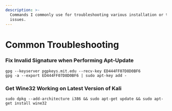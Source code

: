 ```yaml
---
description: >-
  Commands I commonly use for troubleshooting various installation or tool
  issues.
---
```


# Common Troubleshooting

### Fix Invalid Signature when Performing Apt-Update

`gpg --keyserver pgpkeys.mit.edu --recv-key ED444FF07D8D0BF6`\
`gpg -a --export ED444FF07D8D0BF6 | sudo apt-key add -`

### Get Wine32 Working on Latest Version of Kali

`sudo dpkg --add-architecture i386 && sudo apt-get update && sudo apt-get install wine32`
